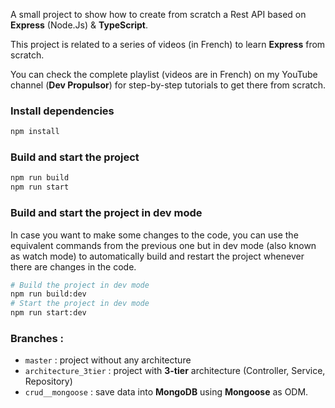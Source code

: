 A small project to show how to create from scratch a Rest API based on **Express** (Node.Js) & **TypeScript**.

This project is related to a series of videos (in French) to learn **Express** from scratch.

You can check the complete playlist (videos are in French) on my YouTube channel (**Dev Propulsor**) for step-by-step tutorials to get there from scratch.

### Install dependencies

```bash
npm install
```

### Build and start the project

```bash
npm run build
npm run start
```

### Build and start the project in dev mode

In case you want to make some changes to the code, you can use the equivalent commands from the previous one but in dev mode (also known as watch mode) to automatically build and restart the project whenever there are changes in the code.

```bash
# Build the project in dev mode
npm run build:dev
# Start the project in dev mode
npm run start:dev
```

### Branches :

- `master` : project without any architecture
- `architecture_3tier` : project with **3-tier** architecture (Controller, Service, Repository)
- `crud__mongoose` : save data into **MongoDB** using **Mongoose** as ODM.
